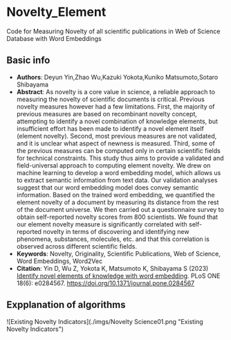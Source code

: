 # Novelty_Element

Code for Measuring Novelty of all scientific publications in Web of Science Database with Word Embeddings 

## Basic info

- **Authors**: Deyun Yin,Zhao Wu,Kazuki Yokota,Kuniko Matsumoto,Sotaro Shibayama
- **Abstract**: As novelty is a core value in science, a reliable approach to measuring the novelty of scientific documents is critical. Previous novelty measures however had a few limitations. First, the majority of previous measures are based on recombinant novelty concept, attempting to identify a novel combination of knowledge elements, but insufficient effort has been made to identify a novel element itself (element novelty). Second, most previous measures are not validated, and it is unclear what aspect of newness is measured. Third, some of the previous measures can be computed only in certain scientific fields for technical constraints. This study thus aims to provide a validated and field-universal approach to computing element novelty. We drew on machine learning to develop a word embedding model, which allows us to extract semantic information from text data. Our validation analyses suggest that our word embedding model does convey semantic information. Based on the trained word embedding, we quantified the element novelty of a document by measuring its distance from the rest of the document universe. We then carried out a questionnaire survey to obtain self-reported novelty scores from 800 scientists. We found that our element novelty measure is significantly correlated with self-reported novelty in terms of discovering and identifying new phenomena, substances, molecules, etc. and that this correlation is observed across different scientific fields.
- **Keywords**: Novelty, Originality, Scientific Publications, Web of Science, Word Embeddings, Word2Vec
- **Citation**: Yin D, Wu Z, Yokota K, Matsumoto K, Shibayama S (2023) [Identify novel elements of knowledge with word embedding](https://journals.plos.org/plosone/article?id=10.1371/journal.pone.0284567). PLoS ONE 18(6): e0284567. https://doi.org/10.1371/journal.pone.0284567

## Expplanation of algorithms

![Existing Novelty Indicators](./imgs/Novelty Science01.png "Existing Novelty Indicators")

